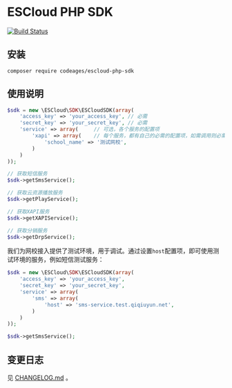 # ESCloud PHP SDK

[![Build Status](https://travis-ci.org/codeages/escloud-php-sdk.svg?branch=master)](https://travis-ci.org/codeages/escloud-php-sdk)

## 安装

```shell
composer require codeages/escloud-php-sdk
```

## 使用说明

```php
$sdk = new \ESCloud\SDK\ESCloudSDK(array(
    'access_key' => 'your_access_key', // 必需
    'secret_key' => 'your_secret_key', // 必需
    'service' => array(     // 可选，各个服务的配置项
        'xapi' => array(    // 每个服务，都有自己的必需的配置项，如需调用则必需配置该服务的配置项
            'school_name' => '测试网校',
        )
    )
));

// 获取短信服务
$sdk->getSmsService();

// 获取云资源播放服务
$sdk->getPlayService();

// 获取XAPI服务
$sdk->getXAPIService();

// 获取分销服务
$sdk->getDrpService();
```

我们为网校接入提供了测试环境，用于调试。通过设置`host`配置项，即可使用测试环境的服务，例如短信测试服务：

```php
$sdk = new \ESCloud\SDK\ESCloudSDK(array(
    'access_key' => 'your_access_key', 
    'secret_key' => 'your_secret_key', 
    'service' => array(
        'sms' => array(
            'host' => 'sms-service.test.qiqiuyun.net',
        )
    )
));

$sdk->getSmsService();
```

## 变更日志

见 [CHANGELOG.md](CHANGELOG.md) 。
